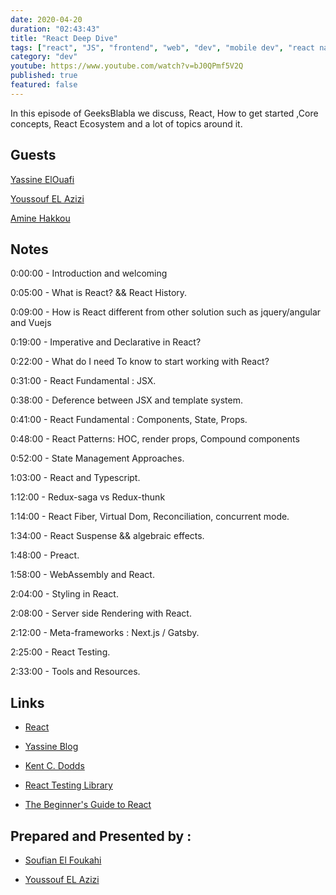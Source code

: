 ```yaml
---
date: 2020-04-20
duration: "02:43:43"
title: "React Deep Dive"
tags: ["react", "JS", "frontend", "web", "dev", "mobile dev", "react native"]
category: "dev"
youtube: https://www.youtube.com/watch?v=bJ0QPmf5V2Q
published: true
featured: false
---
```


In this episode of GeeksBlabla we discuss, React, How to get started ,Core concepts, React Ecosystem and a lot of topics around it.

## Guests

[Yassine ElOuafi](https://twitter.com/YassineElouafi2)

[Youssouf EL Azizi](https://elazizi.com)

[Amine Hakkou](https://www.hakkou.me/)

## Notes

0:00:00 - Introduction and welcoming

0:05:00 - What is React? && React History.

0:09:00 - How is React different from other solution such as jquery/angular and Vuejs

0:19:00 - Imperative and Declarative in React?

0:22:00 - What do I need To know to start working with React?

0:31:00 - React Fundamental : JSX.

0:38:00 - Deference between JSX and template system.

0:41:00 - React Fundamental : Components, State, Props.

0:48:00 - React Patterns: HOC, render props, Compound components

0:52:00 - State Management Approaches.

1:03:00 - React and Typescript.

1:12:00 - Redux-saga vs Redux-thunk

1:14:00 - React Fiber, Virtual Dom, Reconciliation, concurrent mode.

1:34:00 - React Suspense && algebraic effects.

1:48:00 - Preact.

1:58:00 - WebAssembly and React.

2:04:00 - Styling in React.

2:08:00 - Server side Rendering with React.

2:12:00 - Meta-frameworks : Next.js / Gatsby.

2:25:00 - React Testing.

2:33:00 - Tools and Resources.

## Links

- [React](https://reactjs.org/)

- [Yassine Blog ](https://abstractfun.com/)

- [Kent C. Dodds](https://kentcdodds.com/)

- [React Testing Library](https://testing-library.com/docs/react-testing-library/intro)

- [The Beginner's Guide to React](https://egghead.io/courses/the-beginner-s-guide-to-react)

## Prepared and Presented by :

- [Soufian El Foukahi](https://twitter.com/soufyanAI)

- [Youssouf EL Azizi](https://elazizi.com)
